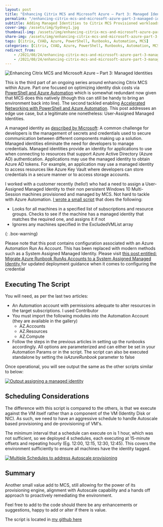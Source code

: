 ```yaml
---
layout: post
title: "Enhancing Citrix MCS and Microsoft Azure – Part 3: Managed Identities"
permalink: "/enhancing-citrix-mcs-and-microsoft-azure-part-3-managed-identities/"
subtitle: Adding Managed Identities to Citrix MCS Provisioned workloads in Microsoft Azure
cover-img: /assets/img/Sydney1.jpg
thumbnail-img: /assets/img/enhancing-citrix-mcs-and-microsoft-azure-part-3-managed-identities/digital_identity.png
share-img: /assets/img/enhancing-citrix-mcs-and-microsoft-azure-part-3-managed-identities/digital_identity.png
tags: [Citrix, CVAD, Azure, PowerShell, Runbooks, Automation, MCS]
categories: [Citrix, CVAD, Azure, PowerShell, Runbooks, Automation, MCS]
redirect_from: 
    - /2021/08/24/enhancing-citrix-mcs-and-microsoft-azure-part-3-managed-identities
    - /2021/08/24/enhancing-citrix-mcs-and-microsoft-azure-part-3-managed-identities/
---
```


![Enhancing Citrix MCS and Microsoft Azure – Part 3: Managed Identities]({{site.baseurl}}/assets/img/enhancing-citrix-mcs-and-microsoft-azure-part-3-managed-identities/digital_identity.png)

This is the third part of an ongoing series around enhancing Citrix MCS within Azure. Part one focused on optimizing identity disk costs via [PowerShell and Azure Automation](https://jkindon.com/2020/10/27/enhancing-citrix-mcs-and-microsoft-azure-part-1-identity-disk-cost-optimization/) which is somewhat redundant now given that MCS does this natively (though this can still be handy to bring an environment back into line). The second tackled enabling [Accelerated Networking with PowerShell and Azure Automation](https://jkindon.com/2020/11/10/enhancing-citrix-mcs-and-microsoft-azure-part-2-accelerated-networking/). This post addresses an edge use case, but a legitimate one nonetheless: User-Assigned Managed Identities.

A managed identity as [described by Microsoft](https://docs.microsoft.com/en-us/azure/active-directory/managed-identities-azure-resources/overview): A common challenge for developers is the management of secrets and credentials used to secure communication between different components making up a solution. Managed identities eliminate the need for developers to manage credentials. Managed identities provide an identity for applications to use when connecting to resources that support Azure Active Directory (Azure AD) authentication. Applications may use the managed identity to obtain Azure AD tokens. For example, an application may use a managed identity to access resources like Azure Key Vault where developers can store credentials in a secure manner or to access storage accounts.

I worked with a customer recently (hello!) who had a need to assign a User-Assigned Managed Identity to their non persistent Windows 10 Multi-Session machines provisioned and managed by MCS. Not hard to tackle with Azure Automation. [I wrote a small script](https://github.com/JamesKindon/Citrix/blob/master/Azure/EnableManagedIdentity.ps1) that does the following:

*  Looks for all machines in a specified list of subscriptions and resource groups. Checks to see if the machine has a managed identity that matches the required one, and assigns it if not
*  Ignores any machines specified in the ExcludedVMList array


{: .box-warning}

Please note that this post contains configuration associated with an Azure Automation Run As Account. This has been replaced with modern methods such as a System Assigned Managed Identity. Please visit [this post entitled: Migrate Azure Runbook RunAs Accounts to a System Assigned Managed Identity ](https://jkindon.com/migrate-azure-runbook-runas-to-system-assigned-managed-identity) for updated deployment guidance when it comes to configuring the credential

## Executing The Script

You will need, as per the last two articles:

*  An Automation account with permissions adequate to alter resources in the target subscriptions. I used Contributor
*  You must import the following modules into the Automation Account (they are available in the gallery)
    *  AZ.Accounts
    *  AZ.Resources
    *  AZ.Compute
*  Follow the steps in the previous articles in setting up the runbooks accordingly. All options are parameterized and can either be set in your Automation Params or in the script. The script can also be executed standalone by setting the *isAzureRunbook* parameter to false

Once operational, you will see output the same as the other scripts similar to below:

[![Output assigning a managed identity]({{site.baseurl}}/assets/img/enhancing-citrix-mcs-and-microsoft-azure-part-3-managed-identities/LogOutput.png)](https://github.com/JamesKindon/jkindon.github.io/blob/main{{site.baseurl}}/assets/img/enhancing-citrix-mcs-and-microsoft-azure-part-3-managed-identities/LogOutput.png)

## Scheduling Considerations

The difference with this script is compared to the others, is that we execute against the VM itself rather than a component of the VM (Identity Disk or NIC). As such, we need to have an aggressive schedule to handle Autoscale based provisioning and de-provisioning of VM's.

The minimum interval that a schedule can execute on is 1 hour, which was not sufficient, so we deployed 4 schedules, each executing at 15-minute offsets and repeating hourly (Eg. 12:00, 12:15, 12:30, 12:45). This covers the environment sufficiently to ensure all machines have the identity tagged.

[![Multiple Schedules to address Autoscale provisioning]({{site.baseurl}}/assets/img/enhancing-citrix-mcs-and-microsoft-azure-part-3-managed-identities/Schedules.png)](https://github.com/JamesKindon/jkindon.github.io/blob/main{{site.baseurl}}/assets/img/enhancing-citrix-mcs-and-microsoft-azure-part-3-managed-identities/Schedules.png)

## Summary

Another small value add to MCS, still allowing for the power of its provisioning engine, alignment with Autoscale capability and a hands off approach to proactively remediating the environment.

Feel free to add to the code should there be any enhancements or suggestions, happy to add or alter if there is value.

The script is located in [my github here](https://github.com/JamesKindon/Citrix/blob/master/Azure/EnableManagedIdentity.ps1)